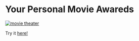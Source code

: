 <h1>Your Personal Movie Awareds</h1>
<a href='https://northamericanmovieawareds.netlify.app/'><img src='./src/Images/project.png' alt='movie theater' /></a>
<p>Try it <a href='https://northamericanmovieawareds.netlify.app/'>here!</a></p>
